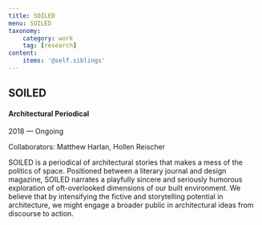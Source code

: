 ```yaml
---
title: SOILED
menu: SOILED
taxonomy:
    category: work
    tag: [research]
content:
	items: '@self.siblings'
---
```


## SOILED
#### Architectural Periodical

<span class="textcolor">2018 — Ongoing</span>

Collaborators: Matthew Harlan, Hollen Reischer

SOILED is a periodical of architectural stories that makes a mess of the politics of space. Positioned between a literary journal and design magazine, SOILED narrates a playfully sincere and seriously humorous exploration of oft-overlooked dimensions of our built environment. We believe that by intensifying the fictive and storytelling potential in architecture, we might engage a broader public in architectural ideas from discourse to action.


 
